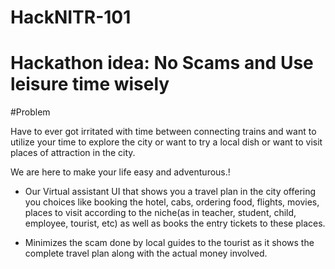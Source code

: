 # HackNITR-101
# Hackathon idea: No Scams and Use leisure time wisely

#Problem 

Have to ever got irritated with time between connecting trains and want to utilize your time to explore the city or want to try a local dish or want to visit places of attraction in the city.

We are here to make your life easy and adventurous.!

* Our Virtual assistant UI that shows you a travel plan in the city offering you choices like booking the hotel, cabs, ordering food, flights, movies, places to visit according to the niche(as in teacher, student, child, employee, tourist, etc) as well as books the entry tickets to these places.

*  Minimizes the scam done by local guides to the tourist as it shows the complete travel plan along with the actual money involved.
